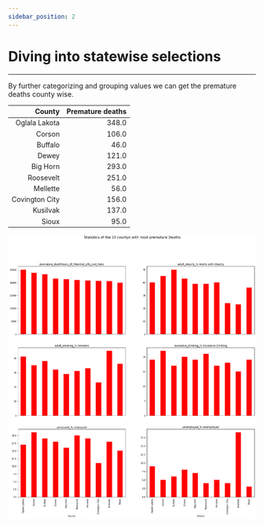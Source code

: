 ```yaml
---
sidebar_position: 2
---
```


# Diving into statewise selections
___

By further categorizing and grouping values we can get the premature deaths county wise. 


| County 	| Premature deaths 	|
|---:	|---:	|
| Oglala Lakota 	| 348.0 	|
| Corson 	| 106.0 	|
| Buffalo 	| 46.0 	|
| Dewey 	| 121.0 	|
| Big Horn 	| 293.0 	|
| Roosevelt 	| 251.0 	|
| Mellette 	| 56.0 	|
| Covington City 	| 156.0 	|
| Kusilvak 	| 137.0 	|
| Sioux 	| 95.0 	|

[ ![](stat3.png) ](stat3.png)